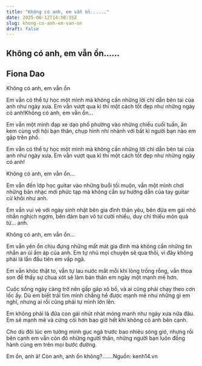 ```yaml
---
title: "Không có anh, em vẫn ổn......"
date: 2025-06-12T14:58:35Z
slug: khong-co-anh-em-van-on
draft: false
---
```


## Không có anh, em vẫn ổn......

## Fiona Dao

Không có anh, em vẫn ổn

 Em vẫn có thể tự học một mình mà không cần những lời chỉ dẫn bên tai của anh như ngày xưa. Em vẫn vượt qua kì thi một cách tốt đẹp như những ngày có anh!Không có anh, em vẫn ổn… 

Em vẫn một mình đạp xe dạo phố phường vào những chiều cuối tuần, ăn kem cùng với hội bạn thân, chụp hình nhí nhảnh với bất kì người bạn nào em gặp trên phố.

Em vẫn có thể tự học một mình mà không cần những lời chỉ dẫn bên tai của anh như ngày xưa. Em vẫn vượt qua kì thi một cách tốt đẹp như những ngày có anh!

Không có anh, em vẫn ổn...

Em vẫn đến lớp học guitar vào những buổi tối muộn, vẫn một mình chơi những bản nhạc mới phức tạp mà không cần sự hướng dẫn của tay guitar cừ khôi như anh.

Em vẫn vui vẻ với ngày sinh nhật bên gia đình thân yêu, bên đứa em gái nhỏ nhắn nghịch ngợm, bên đám bạn vô tư cười nhiều, duy chỉ thiếu món quà từ… anh.

Không có anh, em vẫn ổn… 

Em vẫn yên ổn chịu đựng những mất mát gia đình mà không cần những tin nhắn an ủi ấm áp của anh. Em tự nhủ mọi chuyện sẽ qua thôi, vì đây không phải là lần đầu tiên em vấp ngã.

Em vẫn khóc thật to, vẫn tự lau nước mắt mỗi khi lòng trống rỗng, vẫn thoa son để thấy sự chua xót sẽ làm  bản thân em ngày một mạnh mẽ hơn.
 
Cuộc sống ngày càng trở nên gấp gáp xô bồ, và ai cũng phải chạy theo cơn lốc ấy. Dù em biết trái tim mình chẳng hề được mạnh mẽ như những gì em nghĩ, nhưng ai rồi cũng phải tự mình lớn lên. 

Em không phải là đứa con gái nhút nhát mỏng manh như ngày xưa nữa đâu. Em sẽ mạnh mẽ và cứng cỏi hơn bao giờ hết khi không có anh bên cạnh.
 
Cho dù đôi lúc em tưởng mình gục ngã trước bao nhiêu sóng gió, nhưng rồi bên cạnh em vẫn còn đó những người thân, những người bạn luôn đồng hành cùng em trên mọi bước đường.

Em ổn, anh à!
 Còn anh, anh ổn không?.......Nguồn: kenh14.vn
